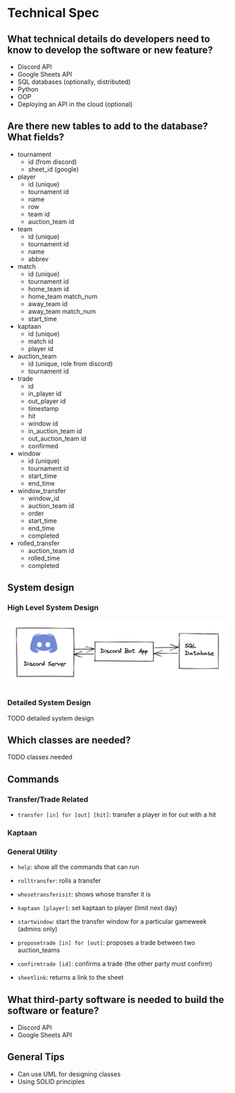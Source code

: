 # Technical Spec

## What technical details do developers need to know to develop the software or new feature?

- Discord API
- Google Sheets API
- SQL databases (optionally, distributed)
- Python
- OOP
- Deploying an API in the cloud (optional)

## Are there new tables to add to the database? What fields?

- tournament
  - id (from discord)
  - sheet_id (google)
- player
  - id (unique)
  - tournament id
  - name
  - row
  - team id
  - auction_team id
- team
  - id (unique)
  - tournament id
  - name
  - abbrev
- match
  - id (unique)
  - tournament id
  - home_team id
  - home_team match_num
  - away_team id
  - away_team match_num
  - start_time
- kaptaan
  - id (unique)
  - match id
  - player id
- auction_team
  - id (unique, role from discord)
  - tournament id
- trade
  - id
  - in_player id
  - out_player id
  - timestamp
  - hit
  - window id
  - in_auction_team id
  - out_auction_team id
  - confirmed
- window
  - id (unique)
  - tournament id
  - start_time
  - end_time
- window_transfer
  - window_id
  - auction_team id
  - order
  - start_time
  - end_time
  - completed
- rolled_transfer
  - auction_team id
  - rolled_time
  - completed

## System design

### High Level System Design

![Image](../assets/simple-arch.png)

### Detailed System Design

TODO detailed system design

## Which classes are needed?

TODO classes needed

## Commands

### Transfer/Trade Related

- `transfer [in] for [out] [hit]`: transfer a player in for out with a hit

### Kaptaan

### General Utility

- `help`: show all the commands that can run

- `rolltransfer`: rolls a transfer
- `whosetransferisit`: shows whose transfer it is
- `kaptaan [player]`: set kaptaan to player (limit next day)
- `startwindow`: start the transfer window for a particular gameweek (admins only)
- `proposetrade [in] for [out]`: proposes a trade between two auction_teams
- `confirmtrade [id]`: confirms a trade (the other party must confirm)
- `sheetlink`: returns a link to the sheet

## What third-party software is needed to build the software or feature?

- Discord API
- Google Sheets API

## General Tips

- Can use UML for designing classes
- Using SOLID principles

